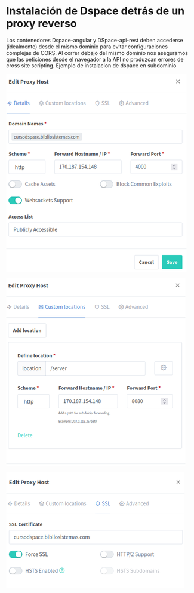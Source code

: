 # Instalación de Dspace detrás de un proxy reverso

Los contenedores Dspace-angular y DSpace-api-rest deben accederse (idealmente) desde el mismo dominio para evitar configuraciones complejas de CORS. 
Al correr debajo del mismo dominio nos aseguramos que las peticiones desde el navegador a la API no produzcan errores de cross site scripting. 
Ejemplo de instalacion de dspace en subdominio

![subdominio](img/defproxy.png)


![api ](img/defapi.png)

![](img/defssl.png)